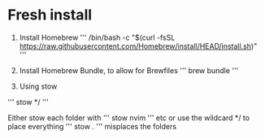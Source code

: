# Fresh install
1. Install Homebrew
'''
/bin/bash -c "$(curl -fsSL https://raw.githubusercontent.com/Homebrew/install/HEAD/install.sh)"
'''

2. Install Homebrew Bundle, to allow for Brewfiles
'''
brew bundle
'''

3. Using stow

''' stow */ '''

Either stow each folder with ''' stow nvim ''' etc
or use the wildcard */ to place everything
''' stow . ''' misplaces the folders

